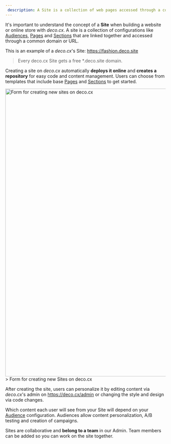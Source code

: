 ```yaml
---
 description: A Site is a collection of web pages accessed through a common domain or URL that can be customized and personalized via the admin or by making changes to the repository.
---
```


It's important to understand the concept of a **Site** when building a website
or online store with _deco.cx_. A site is a collection of configurations like
[Audiences](/docs/en/concepts/audience),
[Pages](/docs/en/concepts/page) and
[Sections](/docs/en/concepts/section) that are linked
together and accessed through a common domain or URL.

This is an example of a _deco.cx_'s Site: https://fashion.deco.site

> Every deco.cx Site gets a free *.deco.site domain.

Creating a site on _deco.cx_ automatically **deploys it online** and **creates a
repository** for easy code and content management. Users can choose from
templates that include base [Pages](https://deco.cx/en/concepts/page) and
[Sections](/docsen/concepts/section) to get started.

<img width="901" alt="Form for creating new sites on deco.cx" src="https://user-images.githubusercontent.com/18706156/224892959-38adb017-8ef1-47e7-adee-b7e9bcf2048c.png">
> Form for creating new Sites on deco.cx

After creating the site, users can personalize it by editing content via
_deco.cx_'s admin on https://deco.cx/admin or changing the style and design via
code changes.

Which content each user will see from your Site will depend on your
[Audience](/docs/en/concepts/audience) configuration.
Audiences allow content personalization, A/B testing and creation of campaigns.

Sites are collaborative and **belong to a team** in our Admin. Team members can
be added so you can work on the site together.
